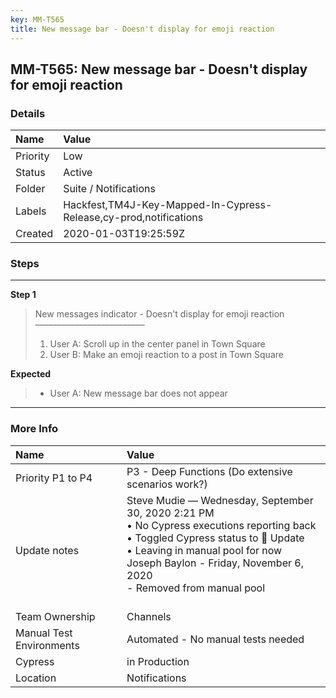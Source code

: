 ```yaml
---
key: MM-T565
title: New message bar - Doesn't display for emoji reaction
---
```


## MM-T565: New message bar - Doesn't display for emoji reaction

### Details

| Name     | Value                                                             |
| :------- | :---------------------------------------------------------------- |
| Priority | Low                                                               |
| Status   | Active                                                            |
| Folder   | Suite / Notifications                                             |
| Labels   | Hackfest,TM4J-Key-Mapped-In-Cypress-Release,cy-prod,notifications |
| Created  | 2020-01-03T19:25:59Z                                              |

### Steps

<hr/>

**Step 1**

> <article>New messages indicator - Doesn't display for emoji reaction<br>–––––––––––––––––––––––––<ol><li>User A: Scroll up in the center panel in Town Square</li><li>User B: Make an emoji reaction to a post in Town Square</li></ol></article>

**Expected**

> <article><ul><li>User A: New message bar does not appear</li></ul></article>

<hr/>

### More Info

| Name                     | Value                                                                                                                                                                                                                                                       |
| :----------------------- | :---------------------------------------------------------------------------------------------------------------------------------------------------------------------------------------------------------------------------------------------------------- |
| Priority P1 to P4        | P3 - Deep Functions (Do extensive scenarios work?)                                                                                                                                                                                                          |
| Update notes             | Steve Mudie — Wednesday, September 30, 2020 2:21 PM<br>• No Cypress executions reporting back<br>• Toggled Cypress status to 🔧 Update<br>• Leaving in manual pool for now<br>Joseph Baylon - Friday, November 6, 2020<br>- Removed from manual pool<br><br> |
| Team Ownership           | Channels                                                                                                                                                                                                                                                    |
| Manual Test Environments | Automated - No manual tests needed                                                                                                                                                                                                                          |
| Cypress                  | in Production                                                                                                                                                                                                                                               |
| Location                 | Notifications                                                                                                                                                                                                                                               |
